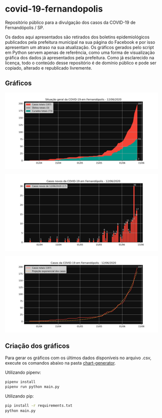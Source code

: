 # covid-19-fernandopolis
Repositório público para a divulgação dos casos da COVID-19 de Fernandópolis / SP.

Os dados aqui apresentados são retirados dos boletins epidemiológicos publicados pela prefeitura municipal na sua página do Facebook e por isso apresentam um atraso na sua atualização. Os gráficos gerados pelo script em Python servem apenas de referência, como uma forma de visualização gráfica dos dados já apresentados pela prefeitura. Como já esclarecido na licença, todo o conteúdo desse repositório é de domínio público e pode ser copiado, alterado e republicado livremente.

## Gráficos

![Gráfico de área da COVID-19](./images/area_chart.png)

![Gráfico em barras dos novos casos da COVID-19](./images/bar_chart.png)

![Gráfico de linha dos casos de COVID-19](./images/line_chart.png)

## Criação dos gráficos

Para gerar os gráficos com os últimos dados disponíveis no arquivo .csv, execute os comandos abaixo na pasta [chart-generator](./chart-generator).

Utilizando pipenv:

```sh
pipenv install
pipenv run python main.py
```

Utilizando pip:

```sh
pip install -r requirements.txt
python main.py
```